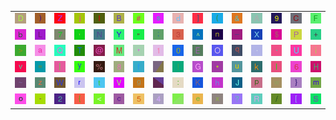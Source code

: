 <table>
<tr>
<td><img src="44.gif"></td>
<td><img src="29.gif"></td>
<td><img src="5A.gif"></td>
<td><img src="6A.gif"></td>
<td><img src="49.gif"></td>
<td><img src="42.gif"></td>
<td><img src="23.gif"></td>
<td><img src="73.gif"></td>
<td><img src="64.gif"></td>
<td><img src="5D.gif"></td>
<td><img src="28.gif"></td>
<td><img src="26.gif"></td>
<td><img src="41.gif"></td>
<td><img src="39.gif"></td>
<td><img src="43.gif"></td>
<td><img src="46.gif"></td>
</tr>
<tr>
<td><img src="62.gif"></td>
<td><img src="4C.gif"></td>
<td><img src="37.gif"></td>
<td><img src="2C.gif"></td>
<td><img src="4E.gif"></td>
<td><img src="59.gif"></td>
<td><img src="22.gif"></td>
<td><img src="3B.gif"></td>
<td><img src="33.gif"></td>
<td><img src="5E.gif"></td>
<td><img src="6E.gif"></td>
<td><img src="5F.gif"></td>
<td><img src="58.gif"></td>
<td><img src="24.gif"></td>
<td><img src="50.gif"></td>
<td><img src="2B.gif"></td>
</tr>
<tr>
<td><img src="3E.gif"></td>
<td><img src="61.gif"></td>
<td><img src="51.gif"></td>
<td><img src="54.gif"></td>
<td><img src="40.gif"></td>
<td><img src="4D.gif"></td>
<td><img src="27.gif"></td>
<td><img src="31.gif"></td>
<td><img src="30.gif"></td>
<td><img src="45.gif"></td>
<td><img src="4F.gif"></td>
<td><img src="71.gif"></td>
<td><img src="2E.gif"></td>
<td><img src="60.gif"></td>
<td><img src="55.gif"></td>
<td><img src="69.gif"></td>
</tr>
<tr>
<td><img src="76.gif"></td>
<td><img src="3D.gif"></td>
<td><img src="7C.gif"></td>
<td><img src="79.gif"></td>
<td><img src="25.gif"></td>
<td><img src="38.gif"></td>
<td><img src="66.gif"></td>
<td><img src="gr2.gif"></td>
<td><img src="21.gif"></td>
<td><img src="47.gif"></td>
<td><img src="2A.gif"></td>
<td><img src="75.gif"></td>
<td><img src="6B.gif"></td>
<td><img src="6C.gif"></td>
<td><img src="36.gif"></td>
<td><img src="48.gif"></td>
</tr>
<tr>
<td><img src="7E.gif"></td>
<td><img src="7A.gif"></td>
<td><img src="57.gif"></td>
<td><img src="72.gif"></td>
<td><img src="74.gif"></td>
<td><img src="56.gif"></td>
<td><img src="67.gif"></td>
<td><img src="gr1.gif"></td>
<td><img src="3A.gif"></td>
<td><img src="4B.gif"></td>
<td><img src="68.gif"></td>
<td><img src="4A.gif"></td>
<td><img src="70.gif"></td>
<td><img src="77.gif"></td>
<td><img src="7D.gif"></td>
<td><img src="6D.gif"></td>
</tr>
<tr>
<td><img src="6F.gif"></td>
<td><img src="2D.gif"></td>
<td><img src="32.gif"></td>
<td><img src="7B.gif"></td>
<td><img src="3C.gif"></td>
<td><img src="63.gif"></td>
<td><img src="35.gif"></td>
<td><img src="34.gif"></td>
<td><img src="gr3.gif"></td>
<td><img src="65.gif"></td>
<td><img src="78.gif"></td>
<td><img src="3F.gif"></td>
<td><img src="52.gif"></td>
<td><img src="2F.gif"></td>
<td><img src="5B.gif"></td>
<td><img src="53.gif"></td>
</tr>
</table>
